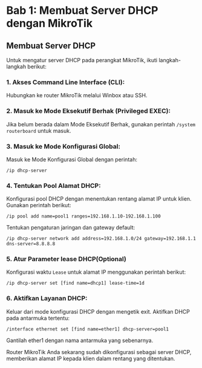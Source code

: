 # Bab 1: Membuat Server DHCP dengan MikroTik
## Membuat Server DHCP

Untuk mengatur server DHCP pada perangkat MikroTik, ikuti langkah-langkah berikut:

### 1. Akses Command Line Interface (CLI):
Hubungkan ke router MikroTik melalui Winbox atau SSH.

### 2. Masuk ke Mode Eksekutif Berhak (Privileged EXEC):
Jika belum berada dalam Mode Eksekutif Berhak, gunakan perintah `/system routerboard` untuk masuk.

### 3. Masuk ke Mode Konfigurasi Global:
Masuk ke Mode Konfigurasi Global dengan perintah:

```
/ip dhcp-server
```
### 4. Tentukan Pool Alamat DHCP:
Konfigurasi pool DHCP dengan menentukan rentang alamat IP untuk klien. Gunakan perintah berikut:

```
/ip pool add name=pool1 ranges=192.168.1.10-192.168.1.100
```
Tentukan pengaturan jaringan dan gateway default:
```
/ip dhcp-server network add address=192.168.1.0/24 gateway=192.168.1.1 dns-server=8.8.8.8
```
### 5. Atur Parameter lease DHCP(Optional)
Konfigurasi waktu `Lease` untuk alamat IP menggunakan perintah berikut:

```
/ip dhcp-server set [find name=dhcp1] lease-time=1d
```
### 6. Aktifkan Layanan DHCP:
Keluar dari mode konfigurasi DHCP dengan mengetik exit. Aktifkan DHCP pada antarmuka tertentu:

```
/interface ethernet set [find name=ether1] dhcp-server=pool1
```
Gantilah ether1 dengan nama antarmuka yang sebenarnya.

Router MikroTik Anda sekarang sudah dikonfigurasi sebagai server DHCP, memberikan alamat IP kepada klien dalam rentang yang ditentukan.


